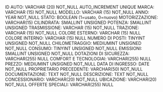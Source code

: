 ID AUTO:                    VARCHAR (20) NOT_NULL AUTO_INCREMENT UNIQUE
MARCA:                      VARCHAR (15) NOT_NULL
MODELLO:                    VARCHAR (15) NOT_NULL
ANNO:                       YEAR NOT_NULL
STATO:                      BOOLEAN (1=usato, 0=nuovo)
MOTORIZZAZIONE:             VARCHAR(15)
CILINDRATA:                 SMALLINT UNSIGNED
POTENZA:                    SMALLINT UNSIGNED
TRASMISSIONE:               VARCHAR (15) NOT_NULL
TRAZIONE:                   VARCHAR (15) NOT_NULL
COLORE ESTERNO:             VARCHAR (15) NULL
COLORE INTERNO:             VARCHAR (15) NULL
NUMERO DI POSTI:            TINYINT UNSIGNED NOT_NULL
CHILOMETRAGGIO:             MEDIUMINT UNSIGNED NOT_NULL
CONSUMO:                    TINYINT UNSIGNED NOT_NULL
EMISSIONI:                  SMALLINT UNSIGNED NOT_NULL
DOTAZIONI DI SICUREZZA:     VARCHAR(255) NULL
COMFORT E TECNOLOGIAl:      VARCHAR(255) NULL
PREZZO:                     MEDIUMINT UNSIGNED NOT_NULL
DATA DI INGRESSO:           DATE NOT_NULL
PROPRIETARIO PRECEDENTE:    VARCHAR(50) NOT_NULL
DOCUMENTAZIONE:             TEXT NOT_NULL
DESCRIZIONE:                TEXT NOT_NULL
CONCESSIONARIO:             VARCHAR(20) NOT_NULL
UBICAZIONE:                 VARCHAR(20) NOT_NULL
OFFERTE SPECIALI:           VARCHAR(255) NULL

